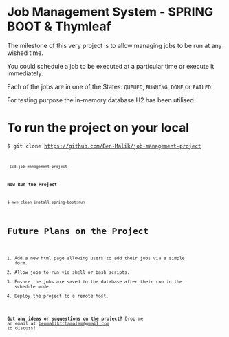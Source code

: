 # Job Management System - SPRING BOOT & Thymleaf
The milestone of this very project is to allow managing jobs
to be run at any wished time.

You could schedule a job to be executed at a particular time or
execute it immediately.

Each of the jobs are in one of the States: <code>QUEUED</code>,  <code>RUNNING</code>,  <code>DONE</code>,or  <code>FAILED</code>.

For testing purpose the in-memory database H2 has been utilised.

# To run the project on your local
<code>$ git clone https://github.com/Ben-Malik/job-management-project <code/>


<code> $cd job-management-project </code>
<br>

 **Now Run the Project** 


<code>$ mvn clean install spring-boot:run </code>



# Future Plans on the Project

1. Add a new html page allowing users to add their jobs via a simple form.
2. Allow jobs to run via shell or bash scripts.
3. Ensure the jobs are saved to the database after their run in the schedule mode.
4. Deploy the project to a remote host.

**Got any ideas or suggestions on the project?** Drop me an email at [benmaliktchamalam@gmail.com](mailto:benmaliktchamalam@gmail.com) to discuss!
